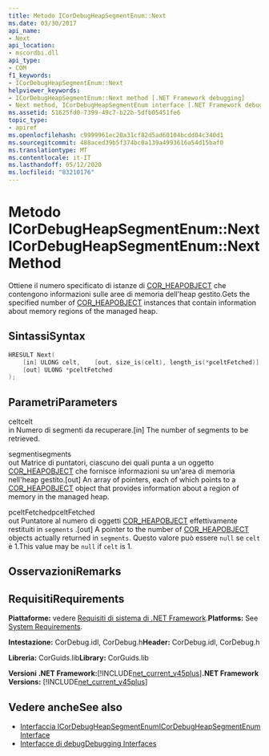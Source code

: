 ```yaml
---
title: Metodo ICorDebugHeapSegmentEnum::Next
ms.date: 03/30/2017
api_name:
- Next
api_location:
- mscordbi.dll
api_type:
- COM
f1_keywords:
- ICorDebugHeapSegmentEnum::Next
helpviewer_keywords:
- ICorDebugHeapSegmentEnum::Next method [.NET Framework debugging]
- Next method, ICorDebugHeapSegmentEnum interface [.NET Framework debugging]
ms.assetid: 51625fd0-7399-49c7-b22b-5dfb05451fe6
topic_type:
- apiref
ms.openlocfilehash: c9999961ec20a31cf82d5ad60104bcdd04c340d1
ms.sourcegitcommit: 488aced39b5f374bc0a139a4993616a54d15baf0
ms.translationtype: MT
ms.contentlocale: it-IT
ms.lasthandoff: 05/12/2020
ms.locfileid: "83210176"
---
```

# <a name="icordebugheapsegmentenumnext-method"></a><span data-ttu-id="4a4a1-102">Metodo ICorDebugHeapSegmentEnum::Next</span><span class="sxs-lookup"><span data-stu-id="4a4a1-102">ICorDebugHeapSegmentEnum::Next Method</span></span>
<span data-ttu-id="4a4a1-103">Ottiene il numero specificato di istanze di [COR_HEAPOBJECT](cor-heapobject-structure.md) che contengono informazioni sulle aree di memoria dell'heap gestito.</span><span class="sxs-lookup"><span data-stu-id="4a4a1-103">Gets the specified number of [COR_HEAPOBJECT](cor-heapobject-structure.md) instances that contain information about memory regions of the managed heap.</span></span>  
  
## <a name="syntax"></a><span data-ttu-id="4a4a1-104">Sintassi</span><span class="sxs-lookup"><span data-stu-id="4a4a1-104">Syntax</span></span>  
  
```cpp  
HRESULT Next(  
    [in] ULONG celt,    [out, size_is(celt), length_is(*pceltFetched)] COR_SEGMENT segments[],
    [out] ULONG *pceltFetched  
);  
```  
  
## <a name="parameters"></a><span data-ttu-id="4a4a1-105">Parametri</span><span class="sxs-lookup"><span data-stu-id="4a4a1-105">Parameters</span></span>  
 <span data-ttu-id="4a4a1-106">celt</span><span class="sxs-lookup"><span data-stu-id="4a4a1-106">celt</span></span>  
 <span data-ttu-id="4a4a1-107">in Numero di segmenti da recuperare.</span><span class="sxs-lookup"><span data-stu-id="4a4a1-107">[in] The number of segments to be retrieved.</span></span>  
  
 <span data-ttu-id="4a4a1-108">segmenti</span><span class="sxs-lookup"><span data-stu-id="4a4a1-108">segments</span></span>  
 <span data-ttu-id="4a4a1-109">out Matrice di puntatori, ciascuno dei quali punta a un oggetto [COR_HEAPOBJECT](cor-heapobject-structure.md) che fornisce informazioni su un'area di memoria nell'heap gestito.</span><span class="sxs-lookup"><span data-stu-id="4a4a1-109">[out] An array of pointers, each of which points to a [COR_HEAPOBJECT](cor-heapobject-structure.md) object that provides information about a region of memory in the managed heap.</span></span>  
  
 <span data-ttu-id="4a4a1-110">pceltFetched</span><span class="sxs-lookup"><span data-stu-id="4a4a1-110">pceltFetched</span></span>  
 <span data-ttu-id="4a4a1-111">out Puntatore al numero di oggetti [COR_HEAPOBJECT](cor-heapobject-structure.md) effettivamente restituiti in `segments` .</span><span class="sxs-lookup"><span data-stu-id="4a4a1-111">[out] A pointer to the number of [COR_HEAPOBJECT](cor-heapobject-structure.md) objects actually returned in `segments`.</span></span> <span data-ttu-id="4a4a1-112">Questo valore può essere `null` se `celt` è 1.</span><span class="sxs-lookup"><span data-stu-id="4a4a1-112">This value may be `null` if `celt` is 1.</span></span>  
  
## <a name="remarks"></a><span data-ttu-id="4a4a1-113">Osservazioni</span><span class="sxs-lookup"><span data-stu-id="4a4a1-113">Remarks</span></span>  
  
## <a name="requirements"></a><span data-ttu-id="4a4a1-114">Requisiti</span><span class="sxs-lookup"><span data-stu-id="4a4a1-114">Requirements</span></span>  
 <span data-ttu-id="4a4a1-115">**Piattaforme:** vedere [Requisiti di sistema di .NET Framework](../../get-started/system-requirements.md).</span><span class="sxs-lookup"><span data-stu-id="4a4a1-115">**Platforms:** See [System Requirements](../../get-started/system-requirements.md).</span></span>  
  
 <span data-ttu-id="4a4a1-116">**Intestazione:** CorDebug.idl, CorDebug.h</span><span class="sxs-lookup"><span data-stu-id="4a4a1-116">**Header:** CorDebug.idl, CorDebug.h</span></span>  
  
 <span data-ttu-id="4a4a1-117">**Libreria:** CorGuids.lib</span><span class="sxs-lookup"><span data-stu-id="4a4a1-117">**Library:** CorGuids.lib</span></span>  
  
 <span data-ttu-id="4a4a1-118">**Versioni .NET Framework:**[!INCLUDE[net_current_v45plus](../../../../includes/net-current-v45plus-md.md)]</span><span class="sxs-lookup"><span data-stu-id="4a4a1-118">**.NET Framework Versions:** [!INCLUDE[net_current_v45plus](../../../../includes/net-current-v45plus-md.md)]</span></span>  
  
## <a name="see-also"></a><span data-ttu-id="4a4a1-119">Vedere anche</span><span class="sxs-lookup"><span data-stu-id="4a4a1-119">See also</span></span>

- [<span data-ttu-id="4a4a1-120">Interfaccia ICorDebugHeapSegmentEnum</span><span class="sxs-lookup"><span data-stu-id="4a4a1-120">ICorDebugHeapSegmentEnum Interface</span></span>](icordebugheapsegmentenum-interface.md)
- [<span data-ttu-id="4a4a1-121">Interfacce di debug</span><span class="sxs-lookup"><span data-stu-id="4a4a1-121">Debugging Interfaces</span></span>](debugging-interfaces.md)
